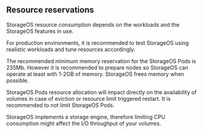 ## Resource reservations

StorageOS resource consumption depends on the workloads and the StorageOS
features in use. 

For production environments, it is recommended to test StorageOS using
realistic workloads and tune resources accordingly.

The recommended minimum memory reservation for the StorageOS Pods is 235Mb.
However it is recommended to prepare nodes so StorageOS can operate at least
with 1-2GB of memory. StorageOS frees memory when possible.

StorageOS Pods resource allocation will impact directly on the availability of
volumes in case of eviction or resource limit triggered restart. It is recommended
to not limit StorageOS Pods.

StorageOS implements a storage engine, therefore limiting CPU consumption might
affect the I/O throughput of your volumes.

